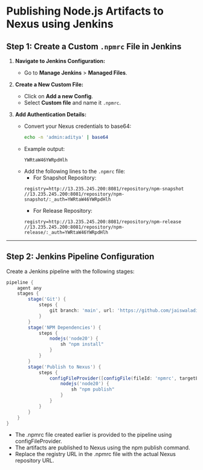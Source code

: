 # Publishing Node.js Artifacts to Nexus using Jenkins

## Step 1: Create a Custom `.npmrc` File in Jenkins

1. **Navigate to Jenkins Configuration:**
   - Go to **Manage Jenkins** > **Managed Files**.

2. **Create a New Custom File:**
   - Click on **Add a new Config**.
   - Select **Custom file** and name it `.npmrc`.

3. **Add Authentication Details:**
   - Convert your Nexus credentials to base64:
     ```bash
     echo -n 'admin:aditya' | base64
     ```
   - Example output:
     ```
     YWRtaW46YWRpdHlh
     ```
   - Add the following lines to the `.npmrc` file:
      - For Snapshot Repository:
     ```
     registry=http://13.235.245.200:8081/repository/npm-snapshot
     //13.235.245.200:8081/repository/npm-snapshot/:_auth=YWRtaW46YWRpdHlh
     ```
      - For Release Repository:
     ``` 
     registry=http://13.235.245.200:8081/repository/npm-release
     //13.235.245.200:8081/repository/npm-release/:_auth=YWRtaW46YWRpdHlh
     ```

---

## Step 2: Jenkins Pipeline Configuration

Create a Jenkins pipeline with the following stages:

```groovy
pipeline {
    agent any
    stages {
        stage('Git') {
            steps {
                git branch: 'main', url: 'https://github.com/jaiswaladi246/NodejS-JEST.git'
            }
        }
        stage('NPM Dependencies') {
            steps {
                nodejs('node20') {
                    sh "npm install"
                }
            }
        }
        stage('Publish to Nexus') {
            steps {
                configFileProvider([configFile(fileId: 'npmrc', targetLocation: '.')]) {
                    nodejs('node20') {
                        sh "npm publish"
                    }
                }
            }
        }
    }
}
```

- The .npmrc file created earlier is provided to the pipeline using configFileProvider.
- The artifacts are published to Nexus using the npm publish command.
- Replace the registry URL in the .npmrc file with the actual Nexus repository URL.
